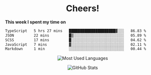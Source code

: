 <h1 align="center">Cheers!</h1>

**This week I spent my time on**
<!--START_SECTION:waka-->

```txt
TypeScript   5 hrs 27 mins   █████████████████████▓░░░   86.83 %
JSON         22 mins         █▒░░░░░░░░░░░░░░░░░░░░░░░   05.89 %
SCSS         17 mins         █░░░░░░░░░░░░░░░░░░░░░░░░   04.62 %
JavaScript   7 mins          ▓░░░░░░░░░░░░░░░░░░░░░░░░   02.11 %
Markdown     1 min           ░░░░░░░░░░░░░░░░░░░░░░░░░   00.44 %
```

<!--END_SECTION:waka-->

<p align="center"><img src="https://github-readme-stats.vercel.app/api/top-langs/?username=thnkrn&layout=compact&hide=html&theme=tokyonight" alt="Most Used Languages" /></p>

<p align="center"><img src="https://github-readme-stats.vercel.app/api?username=thnkrn&show_icons=true&count_private=true&theme=tokyonight" alt="GitHub Stats" /></p>

<!-- <p align="center"><a href="https://wakatime.com"><img src="https://wakatime.com/share/@thnkrn/40092326-d1bd-471b-89da-9a7c63939402.png" /></p>
 -->
